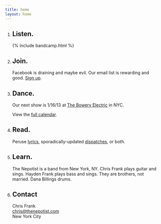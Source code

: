 ```yaml
---
title: home
layout: home
---
```


1. ## Listen.
    {% include bandcamp.html %}

2. ## Join.
    Facebook is draining and maybe evil.
    Our email list is rewarding and good.
    [Sign up](http://eepurl.com/rmK2T).

3. ## Dance.
    Our next show is
    1/16/13 at [The Bowery Electric](http://www.theboweryelectric.com) in NYC.

    View the [full calendar](/shows).

4. ## Read.
    Peruse [lyrics](/lyrics),
    sporadically-updated [dispatches](/dispatches),
    or both.

5. ## Learn.
    The Nepotist is a band from New York, NY.
    Chris Frank plays guitar and sings. Hayden Frank plays bass and sings.
    They are brothers, not married. Dana Billings drums.

6. ## Contact
    Chris Frank  
    [chris@thenepotist.com](mailto:chris@thenepotist.com)  
    New York City

